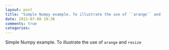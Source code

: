 ```yaml
---
layout: post
title: "Simple Numpy example. To illustrate the use of ``arange`` and ``resize``"
date: 2012-07-08 19:38
comments: true
categories: 
---
```


Simple Numpy example. To illustrate the use of ``arange`` and ``resize``

